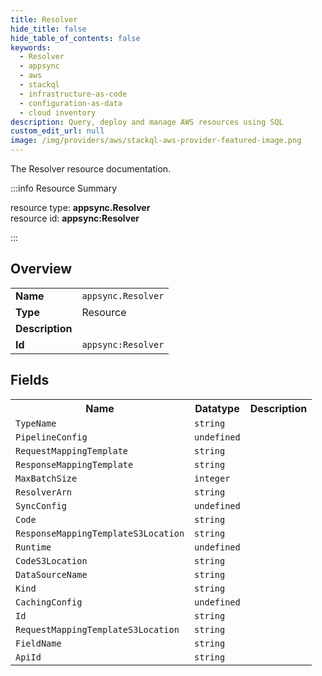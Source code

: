 ```yaml
---
title: Resolver
hide_title: false
hide_table_of_contents: false
keywords:
  - Resolver
  - appsync
  - aws
  - stackql
  - infrastructure-as-code
  - configuration-as-data
  - cloud inventory
description: Query, deploy and manage AWS resources using SQL
custom_edit_url: null
image: /img/providers/aws/stackql-aws-provider-featured-image.png
---
```

The Resolver resource documentation.

:::info Resource Summary

<div class="row">
<div class="providerDocColumn">
<span>resource type:&nbsp;<b>appsync.Resolver</b></span><br />
<span>resource id:&nbsp;<b>appsync:Resolver</b></span><br />
</div>
</div>

:::

## Overview
<table><tbody>
<tr><td><b>Name</b></td><td><code>appsync.Resolver</code></td></tr>
<tr><td><b>Type</b></td><td>Resource</td></tr>
<tr><td><b>Description</b></td><td></td></tr>
<tr><td><b>Id</b></td><td><code>appsync:Resolver</code></td></tr>
</tbody></table>

## Fields
<table><tbody>
<tr><th>Name</th><th>Datatype</th><th>Description</th></tr>
<tr><td><code>TypeName</code></td><td><code>string</code></td><td></td></tr><tr><td><code>PipelineConfig</code></td><td><code>undefined</code></td><td></td></tr><tr><td><code>RequestMappingTemplate</code></td><td><code>string</code></td><td></td></tr><tr><td><code>ResponseMappingTemplate</code></td><td><code>string</code></td><td></td></tr><tr><td><code>MaxBatchSize</code></td><td><code>integer</code></td><td></td></tr><tr><td><code>ResolverArn</code></td><td><code>string</code></td><td></td></tr><tr><td><code>SyncConfig</code></td><td><code>undefined</code></td><td></td></tr><tr><td><code>Code</code></td><td><code>string</code></td><td></td></tr><tr><td><code>ResponseMappingTemplateS3Location</code></td><td><code>string</code></td><td></td></tr><tr><td><code>Runtime</code></td><td><code>undefined</code></td><td></td></tr><tr><td><code>CodeS3Location</code></td><td><code>string</code></td><td></td></tr><tr><td><code>DataSourceName</code></td><td><code>string</code></td><td></td></tr><tr><td><code>Kind</code></td><td><code>string</code></td><td></td></tr><tr><td><code>CachingConfig</code></td><td><code>undefined</code></td><td></td></tr><tr><td><code>Id</code></td><td><code>string</code></td><td></td></tr><tr><td><code>RequestMappingTemplateS3Location</code></td><td><code>string</code></td><td></td></tr><tr><td><code>FieldName</code></td><td><code>string</code></td><td></td></tr><tr><td><code>ApiId</code></td><td><code>string</code></td><td></td></tr>
</tbody></table>